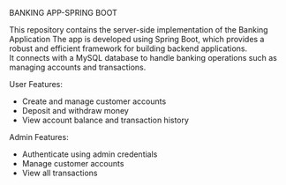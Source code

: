 BANKING APP-SPRING BOOT

This repository contains the server-side implementation of the Banking Application
The app is developed using Spring Boot, which provides a robust and efficient framework for building backend applications.  
It connects with a MySQL database to handle banking operations such as managing accounts and transactions.

 User Features:
- Create and manage customer accounts  
- Deposit and withdraw money  
- View account balance and transaction history  

 Admin Features:
- Authenticate using admin credentials  
- Manage customer accounts  
- View all transactions  
